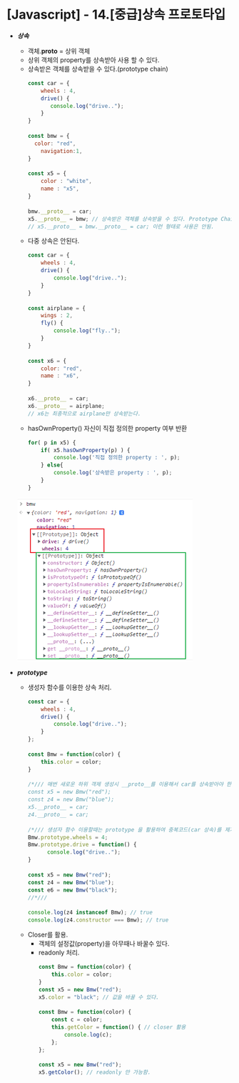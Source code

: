 # [Javascript] - 14.[중급]상속 프로토타입

* ___상속___
  - 객체.__proto__ = 상위 객체
  - 상위 객체의 property를 상속받아 사용 할 수 있다.
  - 상속받은 객체를 상속받을 수 있다.(prototype chain)
    ```javascript
    const car = {
	    wheels : 4,
	    drive() {
		   console.log("drive..");
	    }
    }

    const bmw = {
  	  color: "red",
	    navigation:1,
    }

    const x5 = {
	    color : "white",
	    name : "x5",
    }

    bmw.__proto__ = car;
    x5.__proto__ = bmw; // 상속받은 객체를 상속받을 수 있다. Prototype Chain
    // x5.__proto__ = bmw.__proto__ = car; 이런 형태로 사용은 안됨.
    ```
  - 다중 상속은 안된다.
    ```javascript
    const car = {
	    wheels : 4,
	    drive() {
	    	console.log("drive..");
	    }
    }

    const airplane = {
	    wings : 2,
	    fly() {
		    console.log("fly..");
	    }
    }

    const x6 = {
	    color: "red",
	    name : "x6",
    }

    x6.__proto__ = car;
    x6.__proto__ = airplane;
    // x6는 최종적으로 airplane만 상속받는다.
    ```
  - hasOwnProperty() 자신이 직접 정의한 property 여부 반환
    ```javascript
    for( p in x5) {
	    if( x5.hasOwnProperty(p) ) {
		    console.log('직접 정의한 property : ', p);
	    } else{
		    console.log('상속받은 property : ', p);
	    }
    }
    ```
  ![캡처](_Img/prototype.png)

* ___prototype___
  - 생성자 함수를 이용한 상속 처리.
    ```javascript
    const car = {
	    wheels : 4,
	    drive() {
		    console.log("drive..");
	    }
    };

    const Bmw = function(color) {
	    this.color = color;
    }

    /*/// 매번 새로운 하위 객제 생성시 __proto__를 이용해서 car를 상속받아야 한다.
    const x5 = new Bmw("red");
    const z4 = new Bmw("blue");
    x5.__proto__ = car;
    z4.__proto__ = car;

    /*/// 생성자 함수 이용할때는 prototype 을 활용하여 중복코드(car 상속)를 제거할 수 있다.
    Bmw.prototype.wheels = 4;
    Bmw.prototype.drive = function() {
		  console.log("drive..");
    }

    const x5 = new Bmw("red");
    const z4 = new Bmw("blue");
    const e6 = new Bmw("black");
    //*///

    console.log(z4 instanceof Bmw); // true
    console.log(z4.constructor === Bmw); // true
    ```
  - Closer를 활용.
    - 객체의 설정값(property)을 아무때나 바꿀수 있다.
    - readonly 처리.
      ```javascript
      const Bmw = function(color) {
	      this.color = color;
      }
      const x5 = new Bmw("red");
      x5.color = "black"; // 값을 바꿀 수 있다.

      const Bmw = function(color) {
	      const c = color;
	      this.getColor = function() { // closer 활용
		      console.log(c);
	      };
      };

      const x5 = new Bmw("red");
      x5.getColor(); // readonly 만 가능함.
      ```